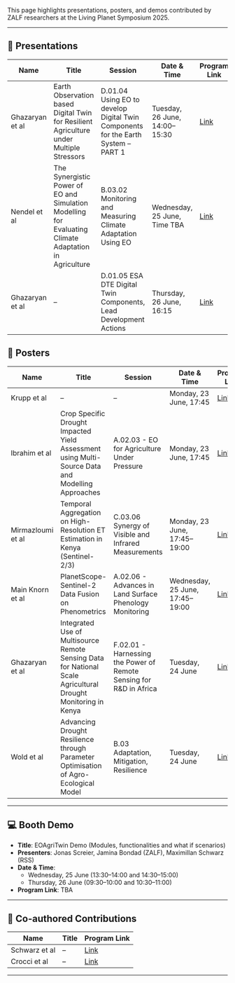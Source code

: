 
This page highlights presentations, posters, and demos contributed by ZALF researchers at the Living Planet Symposium 2025.

---

## 📢 Presentations

| Name             | Title                                                                                                 | Session                                                                                          | Date & Time                        | Program Link |
|------------------|-------------------------------------------------------------------------------------------------------|--------------------------------------------------------------------------------------------------|------------------------------------|--------------|
| Ghazaryan et al  | Earth Observation based Digital Twin for Resilient Agriculture under Multiple Stressors              | D.01.04 Using EO to develop Digital Twin Components for the Earth System – PART 1                | Tuesday, 26 June, 14:00–15:30      | [Link]()     |
| Nendel et al     | The Synergistic Power of EO and Simulation Modelling for Evaluating Climate Adaptation in Agriculture | B.03.02 Monitoring and Measuring Climate Adaptation Using EO                                      | Wednesday, 25 June, Time TBA       | [Link]()     |
| Ghazaryan et al  | –                                                                                                     | D.01.05 ESA DTE Digital Twin Components, Lead Development Actions                                | Thursday, 26 June, 16:15           | [Link]()     |



## 🧾 Posters

| Name              | Title                                                                                              | Session                                                                                      | Date & Time                        | Program Link |
|-------------------|----------------------------------------------------------------------------------------------------|----------------------------------------------------------------------------------------------|------------------------------------|--------------|
| Krupp et al       | –                                                                                                  | –                                                                                            | Monday, 23 June, 17:45             | [Link]()     |
| Ibrahim et al     | Crop Specific Drought Impacted Yield Assessment using Multi-Source Data and Modelling Approaches   | A.02.03 - EO for Agriculture Under Pressure                                                  | Monday, 23 June, 17:45             | [Link]()     |
| Mirmazloumi et al | Temporal Aggregation on High-Resolution ET Estimation in Kenya (Sentinel-2/3)                      | C.03.06 Synergy of Visible and Infrared Measurements                                         | Monday, 23 June, 17:45–19:00       | [Link]()     |
| Main Knorn et al  | PlanetScope-Sentinel-2 Data Fusion on Phenometrics                                                 | A.02.06 - Advances in Land Surface Phenology Monitoring                                      | Wednesday, 25 June, 17:45–19:00    | [Link]()     |
| Ghazaryan et al   | Integrated Use of Multisource Remote Sensing Data for National Scale Agricultural Drought Monitoring in Kenya                                                                                                 | F.02.01 - Harnessing the Power of Remote Sensing for R&D in Africa                           | Tuesday, 24 June                   | [Link]()     |
| Wold et al   | Advancing Drought Resilience through Parameter Optimisation of Agro-Ecological Model                                                                                                 | B.03 Adaptation, Mitigation, Resilience                         | Tuesday, 24 June                   | [Link]()     |
---

## 💻 Booth Demo

- **Title**: EOAgriTwin Demo  (Modules, functionalities and what if scenarios) 
- **Presenters**: Jonas Screier, Jamina Bondad (ZALF), Maximillan Schwarz (RSS)
- **Date & Time**:  
  - Wednesday, 25 June (13:30–14:00 and 14:30–15:00)  
  - Thursday, 26 June (09:30–10:00 and 10:30–11:00)  
- **Program Link**: TBA

---

## 🤝 Co-authored Contributions

| Name           | Title | Program Link |
|----------------|-------|--------------|
| Schwarz et al  | –     | [Link]()     |
| Crocci et al   | –     | [Link]()     |

---

